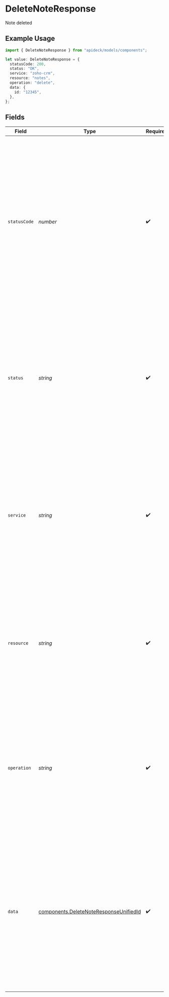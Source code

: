 # DeleteNoteResponse

Note deleted

## Example Usage

```typescript
import { DeleteNoteResponse } from "apideck/models/components";

let value: DeleteNoteResponse = {
  statusCode: 200,
  status: "OK",
  service: "zoho-crm",
  resource: "notes",
  operation: "delete",
  data: {
    id: "12345",
  },
};
```

## Fields

| Field                                                                                                                                                                                                                                                                                                | Type                                                                                                                                                                                                                                                                                                 | Required                                                                                                                                                                                                                                                                                             | Description                                                                                                                                                                                                                                                                                          | Example                                                                                                                                                                                                                                                                                              |
| ---------------------------------------------------------------------------------------------------------------------------------------------------------------------------------------------------------------------------------------------------------------------------------------------------- | ---------------------------------------------------------------------------------------------------------------------------------------------------------------------------------------------------------------------------------------------------------------------------------------------------- | ---------------------------------------------------------------------------------------------------------------------------------------------------------------------------------------------------------------------------------------------------------------------------------------------------- | ---------------------------------------------------------------------------------------------------------------------------------------------------------------------------------------------------------------------------------------------------------------------------------------------------- | ---------------------------------------------------------------------------------------------------------------------------------------------------------------------------------------------------------------------------------------------------------------------------------------------------- |
| `statusCode`                                                                                                                                                                                                                                                                                         | *number*                                                                                                                                                                                                                                                                                             | :heavy_check_mark:                                                                                                                                                                                                                                                                                   | The HTTP response status code returned by the server. This integer value indicates the result of the delete operation, with a successful deletion typically represented by a 200 status code. It helps developers confirm whether the note was successfully removed from the CRM system.             | 200                                                                                                                                                                                                                                                                                                  |
| `status`                                                                                                                                                                                                                                                                                             | *string*                                                                                                                                                                                                                                                                                             | :heavy_check_mark:                                                                                                                                                                                                                                                                                   | A textual representation of the HTTP response status. This string provides a human-readable status message, such as 'OK' for a successful operation, helping developers quickly understand the outcome of the delete request.                                                                        | OK                                                                                                                                                                                                                                                                                                   |
| `service`                                                                                                                                                                                                                                                                                            | *string*                                                                                                                                                                                                                                                                                             | :heavy_check_mark:                                                                                                                                                                                                                                                                                   | The Apideck ID of the service provider involved in the operation. This string identifies which service integration was used for the delete operation, allowing developers to track and manage service-specific actions within the CRM.                                                               | zoho-crm                                                                                                                                                                                                                                                                                             |
| `resource`                                                                                                                                                                                                                                                                                           | *string*                                                                                                                                                                                                                                                                                             | :heavy_check_mark:                                                                                                                                                                                                                                                                                   | The name of the unified API resource that was targeted by the operation. This string indicates the specific type of resource, such as 'note', that was deleted, providing context about the nature of the data affected by the operation.                                                            | notes                                                                                                                                                                                                                                                                                                |
| `operation`                                                                                                                                                                                                                                                                                          | *string*                                                                                                                                                                                                                                                                                             | :heavy_check_mark:                                                                                                                                                                                                                                                                                   | The type of operation performed, represented as a string. In this context, it specifies 'delete', indicating that the operation involved removing a resource from the CRM, which is crucial for maintaining data integrity and relevance.                                                            | delete                                                                                                                                                                                                                                                                                               |
| `data`                                                                                                                                                                                                                                                                                               | [components.DeleteNoteResponseUnifiedId](../../models/components/deletenoteresponseunifiedid.md)                                                                                                                                                                                                     | :heavy_check_mark:                                                                                                                                                                                                                                                                                   | This object contains details about the note that was deleted from the CRM system. It serves as a confirmation that the specified note has been successfully removed. The object includes the unique identifier of the deleted note, ensuring developers can verify the deletion operation's success. |                                                                                                                                                                                                                                                                                                      |
